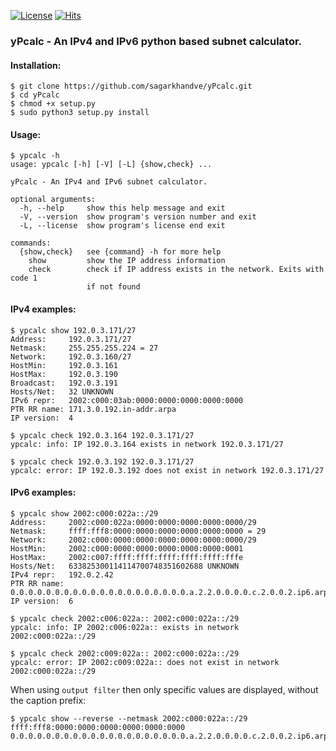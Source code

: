 [![License](https://img.shields.io/badge/License-MIT-blue)](#license "Go to license section") [![Hits](https://hits.seeyoufarm.com/api/count/incr/badge.svg?url=https%3A%2F%2Fgithub.com%2Fsagarkhandve%2FyPcalc.git&count_bg=%2308DD09&title_bg=%23555555&icon=&icon_color=%23E7E7E7&title=hits&edge_flat=true)](https://hits.seeyoufarm.com)
### yPcalc - An IPv4 and IPv6 python based subnet calculator.


#### Installation:
```
$ git clone https://github.com/sagarkhandve/yPcalc.git
$ cd yPcalc
$ chmod +x setup.py
$ sudo python3 setup.py install
```
#### Usage:

    $ ypcalc -h
    usage: ypcalc [-h] [-V] [-L] {show,check} ...

    yPcalc - An IPv4 and IPv6 subnet calculator.

    optional arguments:
      -h, --help     show this help message and exit
      -V, --version  show program's version number and exit
      -L, --license  show program's license end exit

    commands:
      {show,check}   see {command} -h for more help
        show         show the IP address information
        check        check if IP address exists in the network. Exits with code 1
                     if not found

#### IPv4 examples:
   
    $ ypcalc show 192.0.3.171/27
    Address:     192.0.3.171/27
    Netmask:     255.255.255.224 = 27
    Network:     192.0.3.160/27
    HostMin:     192.0.3.161
    HostMax:     192.0.3.190
    Broadcast:   192.0.3.191
    Hosts/Net:   32 UNKNOWN
    IPv6 repr:   2002:c000:03ab:0000:0000:0000:0000:0000
    PTR RR name: 171.3.0.192.in-addr.arpa
    IP version:  4

    $ ypcalc check 192.0.3.164 192.0.3.171/27
    ypcalc: info: IP 192.0.3.164 exists in network 192.0.3.171/27

    $ ypcalc check 192.0.3.192 192.0.3.171/27
    ypcalc: error: IP 192.0.3.192 does not exist in network 192.0.3.171/27

#### IPv6 examples:

    $ ypcalc show 2002:c000:022a::/29
    Address:     2002:c000:022a:0000:0000:0000:0000:0000/29
    Netmask:     ffff:fff8:0000:0000:0000:0000:0000:0000 = 29
    Network:     2002:c000:0000:0000:0000:0000:0000:0000/29
    HostMin:     2002:c000:0000:0000:0000:0000:0000:0001
    HostMax:     2002:c007:ffff:ffff:ffff:ffff:ffff:fffe
    Hosts/Net:   633825300114114700748351602688 UNKNOWN
    IPv4 repr:   192.0.2.42
    PTR RR name: 0.0.0.0.0.0.0.0.0.0.0.0.0.0.0.0.0.0.0.0.a.2.2.0.0.0.0.c.2.0.0.2.ip6.arpa
    IP version:  6

    $ ypcalc check 2002:c006:022a:: 2002:c000:022a::/29
    ypcalc: info: IP 2002:c006:022a:: exists in network 2002:c000:022a::/29

    $ ypcalc check 2002:c009:022a:: 2002:c000:022a::/29
    ypcalc: error: IP 2002:c009:022a:: does not exist in network 2002:c000:022a::/29

When using `output filter` then only specific values are displayed,
without the caption prefix:

    $ ypcalc show --reverse --netmask 2002:c000:022a::/29
    ffff:fff8:0000:0000:0000:0000:0000:0000
    0.0.0.0.0.0.0.0.0.0.0.0.0.0.0.0.0.0.0.0.a.2.2.0.0.0.0.c.2.0.0.2.ip6.arpa
